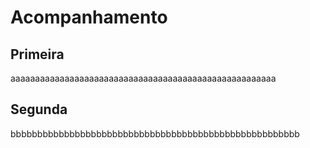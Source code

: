 # Acompanhamento 

## Primeira 
aaaaaaaaaaaaaaaaaaaaaaaaaaaaaaaaaaaaaaaaaaaaaaaaaaaaaa

## Segunda 
bbbbbbbbbbbbbbbbbbbbbbbbbbbbbbbbbbbbbbbbbbbbbbbbbbbbbb

